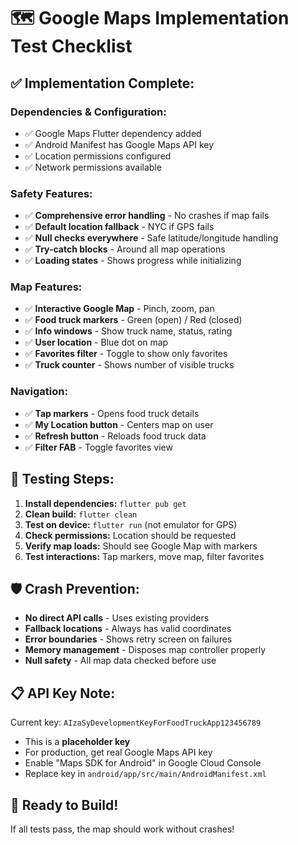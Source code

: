 # 🗺️ Google Maps Implementation Test Checklist

## ✅ **Implementation Complete:**

### **Dependencies & Configuration:**
- ✅ Google Maps Flutter dependency added
- ✅ Android Manifest has Google Maps API key
- ✅ Location permissions configured 
- ✅ Network permissions available

### **Safety Features:**
- ✅ **Comprehensive error handling** - No crashes if map fails
- ✅ **Default location fallback** - NYC if GPS fails
- ✅ **Null checks everywhere** - Safe latitude/longitude handling
- ✅ **Try-catch blocks** - Around all map operations
- ✅ **Loading states** - Shows progress while initializing

### **Map Features:**
- ✅ **Interactive Google Map** - Pinch, zoom, pan
- ✅ **Food truck markers** - Green (open) / Red (closed)
- ✅ **Info windows** - Show truck name, status, rating
- ✅ **User location** - Blue dot on map
- ✅ **Favorites filter** - Toggle to show only favorites
- ✅ **Truck counter** - Shows number of visible trucks

### **Navigation:**
- ✅ **Tap markers** - Opens food truck details
- ✅ **My Location button** - Centers map on user
- ✅ **Refresh button** - Reloads food truck data
- ✅ **Filter FAB** - Toggle favorites view

## 🧪 **Testing Steps:**

1. **Install dependencies:** `flutter pub get`
2. **Clean build:** `flutter clean`
3. **Test on device:** `flutter run` (not emulator for GPS)
4. **Check permissions:** Location should be requested
5. **Verify map loads:** Should see Google Map with markers
6. **Test interactions:** Tap markers, move map, filter favorites

## 🛡️ **Crash Prevention:**

- **No direct API calls** - Uses existing providers
- **Fallback locations** - Always has valid coordinates  
- **Error boundaries** - Shows retry screen on failures
- **Memory management** - Disposes map controller properly
- **Null safety** - All map data checked before use

## 📋 **API Key Note:**
Current key: `AIzaSyDevelopmentKeyForFoodTruckApp123456789`
- This is a **placeholder key** 
- For production, get real Google Maps API key
- Enable "Maps SDK for Android" in Google Cloud Console
- Replace key in `android/app/src/main/AndroidManifest.xml`

## 🚀 **Ready to Build!**
If all tests pass, the map should work without crashes! 
